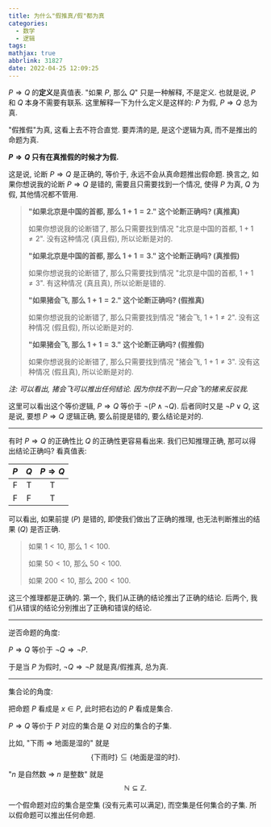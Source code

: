 ```yaml
---
title: 为什么"假推真/假"都为真
categories:
  - 数学
  - 逻辑
tags:
mathjax: true
abbrlink: 31827
date: 2022-04-25 12:09:25
---
```

$P\Rightarrow Q$ 的**定义**是真值表. "如果 $P$, 那么 $Q$" 只是一种解释, 不是定义. 也就是说, $P$ 和 $Q$ 本身不需要有联系. 这里解释一下为什么定义是这样的: $P$ 为假, $P\Rightarrow Q$ 总为真.
<!--more-->

"假推假"为真, 这看上去不符合直觉. 要弄清的是, 是这个逻辑为真, 而不是推出的命题为真.

**$P\Rightarrow Q$ 只有在真推假的时候才为假.**

这是说, 论断 $P\Rightarrow Q$ 是正确的, 等价于, 永远不会从真命题推出假命题. 换言之, 如果你想说我的论断 $P\Rightarrow Q$ 是错的, 需要且只需要找到一个情况, 使得 $P$ 为真, $Q$ 为假, 其他情况都不管用.

> **"如果北京是中国的首都, 那么 $1+1=2$." 这个论断正确吗? (真推真)**
> 
> 如果你想说我的论断错了, 那么只需要找到情况 "北京是中国的首都, $1+1\ne2$". 没有这种情况 (真且假), 所以论断是对的.
> 
> **"如果北京是中国的首都, 那么 $1+1=3$." 这个论断正确吗? (真推假)**
> 
> 如果你想说我的论断错了, 那么只需要找到情况 "北京是中国的首都, $1+1\ne3$". 有这种情况 (真且真), 所以论断是错的.
>
> **"如果猪会飞, 那么 $1+1=2$." 这个论断正确吗? (假推真)**
> 
> 如果你想说我的论断错了, 那么只需要找到情况 "猪会飞, $1+1\ne2$". 没有这种情况 (假且假), 所以论断是对的.
>
> **"如果猪会飞, 那么 $1+1=3$." 这个论断正确吗? (假推假)**
> 
> 如果你想说我的论断错了, 那么只需要找到情况 "猪会飞, $1+1\ne3$". 没有这种情况 (假且真), 所以论断是对的.

*注: 可以看出, 猪会飞可以推出任何结论. 因为你找不到一只会飞的猪来反驳我.*

这里可以看出这个等价逻辑, $P\Rightarrow Q$ 等价于 $\lnot (P\land\lnot Q)$. 后者同时又是 $\lnot P\lor Q$, 这是说, 要想 $P\Rightarrow Q$ 逻辑正确, 要么前提是错的, 要么结论是对的.

---

有时 $P\Rightarrow Q$ 的正确性比 $Q$ 的正确性更容易看出来. 我们已知推理正确, 那可以得出结论正确吗?
看真值表:

|$P$|$Q$|$P\Rightarrow Q$|
|:---:|:---:|:---:|
F|T|T
F|F|T

可以看出, 如果前提 ($P$) 是错的, 即使我们做出了正确的推理, 也无法判断推出的结果 ($Q$) 是否正确.

> 如果 $1<10$, 那么 $1<100$.
> 
> 如果 $50<10$, 那么 $50<100$.
> 
> 如果 $200<10$, 那么 $200<100$.

这三个推理都是正确的. 第一个, 我们从正确的结论推出了正确的结论. 后两个, 我们从错误的结论分别推出了正确和错误的结论.

---

逆否命题的角度:

$P\Rightarrow Q$ 等价于 $\lnot Q\Rightarrow\lnot P$.

于是当 $P$ 为假时, $\lnot Q\Rightarrow\lnot P$ 就是真/假推真, 总为真.

---

集合论的角度:

把命题 $P$ 看成是 $x\in P$, 此时把右边的 $P$ 看成是集合.

$P\Rightarrow Q$ 等价于 $P$ 对应的集合是 $Q$ 对应的集合的子集.

比如, "下雨 $\Rightarrow$ 地面是湿的" 就是
$$
\{\text{下雨时}\}\subseteq\{\text{地面是湿的时}\}.
$$

"$n$ 是自然数 $\Rightarrow$ $n$ 是整数" 就是
$$
\mathbb{N}\subseteq\mathbb{Z}.
$$

一个假命题对应的集合是空集 (没有元素可以满足), 而空集是任何集合的子集. 所以假命题可以推出任何命题.